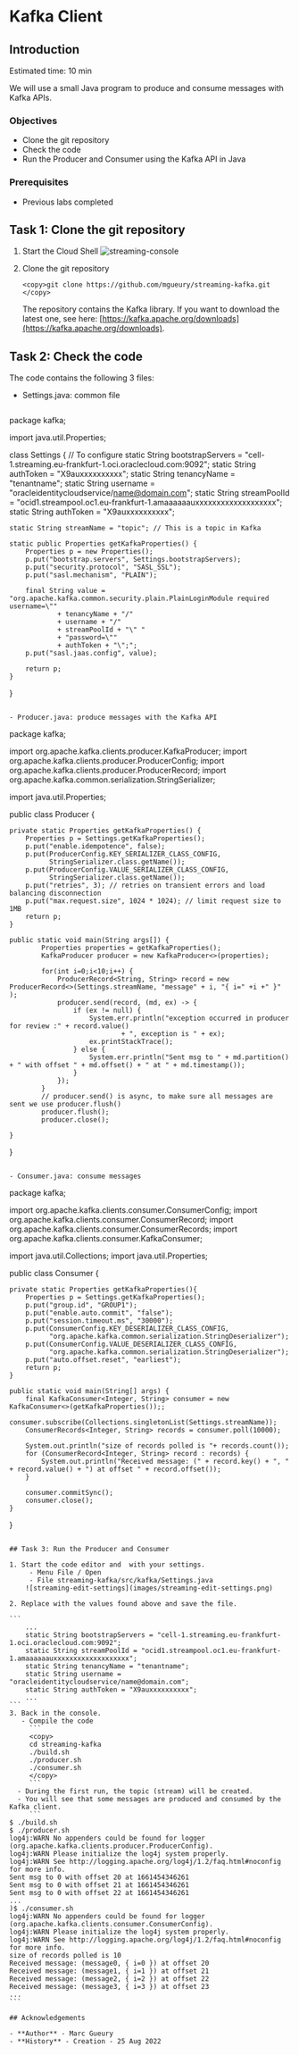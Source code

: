 
# Kafka Client

## Introduction

Estimated time: 10 min

We will use a small Java program to produce and consume messages with Kafka APIs.

### Objectives

- Clone the git repository
- Check the code
- Run the Producer and Consumer using the Kafka API in Java

### Prerequisites

- Previous labs completed

## Task 1: Clone the git repository

1. Start the Cloud Shell
    ![streaming-console](images/streaming-console.png)
2. Clone the git repository
     ```
     <copy>git clone https://github.com/mgueury/streaming-kafka.git
     </copy>
     ```

   The repository contains the Kafka library. If you want to download the latest one, see here: [https://kafka.apache.org/downloads](https://kafka.apache.org/downloads).


## Task 2: Check the code

The code contains the following 3 files:

- Settings.java: common file
   ```
<copy>
package kafka;

import java.util.Properties;

class Settings 
{
    // To configure
    static String bootstrapServers = "cell-1.streaming.eu-frankfurt-1.oci.oraclecloud.com:9092";
    static String authToken = "X9auxxxxxxxxxx";
    static String tenancyName = "tenantname";
    static String username = "oracleidentitycloudservice/name@domain.com";
    static String streamPoolId = "ocid1.streampool.oc1.eu-frankfurt-1.amaaaaaauxxxxxxxxxxxxxxxxxxx";
    static String authToken = "X9auxxxxxxxxxx";

    static String streamName = "topic"; // This is a topic in Kafka 

    static public Properties getKafkaProperties() {
        Properties p = new Properties();
        p.put("bootstrap.servers", Settings.bootstrapServers);
        p.put("security.protocol", "SASL_SSL");
        p.put("sasl.mechanism", "PLAIN");

        final String value = "org.apache.kafka.common.security.plain.PlainLoginModule required username=\""
                + tenancyName + "/"
                + username + "/"
                + streamPoolId + "\" "
                + "password=\""
                + authToken + "\";";
        p.put("sasl.jaas.config", value);

        return p;
    }
}
</copy>
````

- Producer.java: produce messages with the Kafka API 

````
<copy>
package kafka;

import org.apache.kafka.clients.producer.KafkaProducer;
import org.apache.kafka.clients.producer.ProducerConfig;
import org.apache.kafka.clients.producer.ProducerRecord;
import org.apache.kafka.common.serialization.StringSerializer;

import java.util.Properties;

public class Producer {

    private static Properties getKafkaProperties() {
        Properties p = Settings.getKafkaProperties();
        p.put("enable.idempotence", false);
        p.put(ProducerConfig.KEY_SERIALIZER_CLASS_CONFIG, 
              StringSerializer.class.getName());
        p.put(ProducerConfig.VALUE_SERIALIZER_CLASS_CONFIG, 
              StringSerializer.class.getName());
        p.put("retries", 3); // retries on transient errors and load balancing disconnection
        p.put("max.request.size", 1024 * 1024); // limit request size to 1MB
        return p;
    }

    public static void main(String args[]) {
            Properties properties = getKafkaProperties();
            KafkaProducer producer = new KafkaProducer<>(properties);

            for(int i=0;i<10;i++) {
                ProducerRecord<String, String> record = new ProducerRecord<>(Settings.streamName, "message" + i, "{ i=" +i +" }" );
                producer.send(record, (md, ex) -> {
                    if (ex != null) {
                        System.err.println("exception occurred in producer for review :" + record.value()
                                + ", exception is " + ex);
                        ex.printStackTrace();
                    } else {
                        System.err.println("Sent msg to " + md.partition() + " with offset " + md.offset() + " at " + md.timestamp());
                    }
                });
            }
            // producer.send() is async, to make sure all messages are sent we use producer.flush()
            producer.flush();
            producer.close();
        
    }
}
</copy>
````

- Consumer.java: consume messages

````
<copy>
package kafka;

import org.apache.kafka.clients.consumer.ConsumerConfig;
import org.apache.kafka.clients.consumer.ConsumerRecord;
import org.apache.kafka.clients.consumer.ConsumerRecords;
import org.apache.kafka.clients.consumer.KafkaConsumer;

import java.util.Collections;
import java.util.Properties;

public class Consumer {
    
    private static Properties getKafkaProperties(){
        Properties p = Settings.getKafkaProperties();
        p.put("group.id", "GROUP1");
        p.put("enable.auto.commit", "false");
        p.put("session.timeout.ms", "30000");
        p.put(ConsumerConfig.KEY_DESERIALIZER_CLASS_CONFIG, 
              "org.apache.kafka.common.serialization.StringDeserializer");
        p.put(ConsumerConfig.VALUE_DESERIALIZER_CLASS_CONFIG, 
              "org.apache.kafka.common.serialization.StringDeserializer");
        p.put("auto.offset.reset", "earliest");
        return p;
    }

    public static void main(String[] args) {
        final KafkaConsumer<Integer, String> consumer = new KafkaConsumer<>(getKafkaProperties());;
        consumer.subscribe(Collections.singletonList(Settings.streamName));
        ConsumerRecords<Integer, String> records = consumer.poll(10000);

        System.out.println("size of records polled is "+ records.count());
        for (ConsumerRecord<Integer, String> record : records) {
            System.out.println("Received message: (" + record.key() + ", " + record.value() + ") at offset " + record.offset());
        }

        consumer.commitSync();
        consumer.close();
    }
}
</copy>
````

## Task 3: Run the Producer and Consumer

1. Start the code editor and  with your settings.
     - Menu File / Open 
     - File streaming-kafka/src/kafka/Settings.java
    ![streaming-edit-settings](images/streaming-edit-settings.png)

2. Replace with the values found above and save the file.

```
    ...
    static String bootstrapServers = "cell-1.streaming.eu-frankfurt-1.oci.oraclecloud.com:9092";
    static String streamPoolId = "ocid1.streampool.oc1.eu-frankfurt-1.amaaaaaauxxxxxxxxxxxxxxxxxxx";
    static String tenancyName = "tenantname";
    static String username = "oracleidentitycloudservice/name@domain.com";
    static String authToken = "X9auxxxxxxxxxx";
    ...
```
3. Back in the console. 
   - Compile the code
     ```
     <copy>
     cd streaming-kafka
     ./build.sh
     ./producer.sh
     ./consumer.sh
     </copy>
     ```
  - During the first run, the topic (stream) will be created.   
  - You will see that some messages are produced and consumed by the Kafka client.
     ```
$ ./build.sh 
$ ./producer.sh 
log4j:WARN No appenders could be found for logger (org.apache.kafka.clients.producer.ProducerConfig).
log4j:WARN Please initialize the log4j system properly.
log4j:WARN See http://logging.apache.org/log4j/1.2/faq.html#noconfig for more info.
Sent msg to 0 with offset 20 at 1661454346261
Sent msg to 0 with offset 21 at 1661454346261
Sent msg to 0 with offset 22 at 1661454346261
...
)$ ./consumer.sh 
log4j:WARN No appenders could be found for logger (org.apache.kafka.clients.consumer.ConsumerConfig).
log4j:WARN Please initialize the log4j system properly.
log4j:WARN See http://logging.apache.org/log4j/1.2/faq.html#noconfig for more info.
size of records polled is 10
Received message: (message0, { i=0 }) at offset 20
Received message: (message1, { i=1 }) at offset 21
Received message: (message2, { i=2 }) at offset 22
Received message: (message3, { i=3 }) at offset 23
...
```

## Acknowledgements

- **Author** - Marc Gueury
- **History** - Creation - 25 Aug 2022